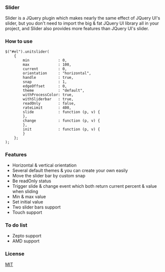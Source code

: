 ### Slider

Slider is a JQuery plugin which makes nearly the same effect of JQuery UI's slider, but you don't need to import the big & fat JQuery UI library all in your project, and Slider also provides more features than JQuery UI's slider.

### How to use

	$("#el").unitslider(
		{
        	min             : 0,
        	max             : 100,
	        current         : 0,
    	    orientation     : "horizontal",
        	handle          : true,
	        snap            : 1,
    	    edgeOffset      : 0,
        	theme           : "default",
	        withProcessColor: true,
    	    withSliderbar   : true,
        	readOnly        : false,
	        rateLimit       : 400,
    	    slide           : function (p, v) {
    	    },
        	change          : function (p, v) {
        	},
	        init            : function (p, v) {
	        }	
    	};
	);

### Features

*	Horizontal & vertical orientation
*	Several default themes & you can create your own easily
*	Move the slider bar by custom snap
*	Be readOnly status
*	Trigger slide & change event which both return current percent & value when sliding
*	Min & max value
*	Set initial value
*	Two slider bars support
*	Touch support

### To do list

*	Zepto support
*	AMD support

### License

[MIT](http://opensource.org/licenses/MIT)
